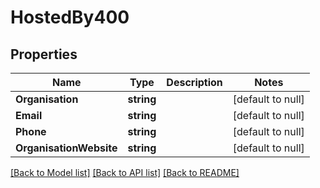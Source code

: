 # HostedBy400

## Properties
Name | Type | Description | Notes
------------ | ------------- | ------------- | -------------
**Organisation** | **string** |  | [default to null]
**Email** | **string** |  | [default to null]
**Phone** | **string** |  | [default to null]
**OrganisationWebsite** | **string** |  | [default to null]

[[Back to Model list]](../README.md#documentation-for-models) [[Back to API list]](../README.md#documentation-for-api-endpoints) [[Back to README]](../README.md)


